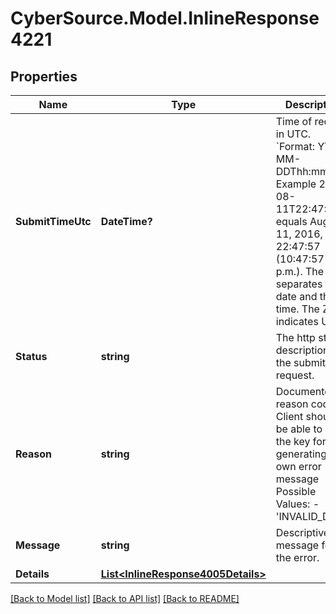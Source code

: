 # CyberSource.Model.InlineResponse4221
## Properties

Name | Type | Description | Notes
------------ | ------------- | ------------- | -------------
**SubmitTimeUtc** | **DateTime?** | Time of request in UTC. &#x60;Format: YYYY-MM-DDThh:mm:ssZ&#x60;  Example 2016-08-11T22:47:57Z equals August 11, 2016, at 22:47:57 (10:47:57 p.m.). The T separates the date and the time. The Z indicates UTC.  | [optional] 
**Status** | **string** | The http status description of the submitted request. | [optional] 
**Reason** | **string** | Documented reason codes. Client should be able to use the key for generating their own error message Possible Values:   - &#39;INVALID_DATA&#39;  | [optional] 
**Message** | **string** | Descriptive message for the error. | [optional] 
**Details** | [**List&lt;InlineResponse4005Details&gt;**](InlineResponse4005Details.md) |  | [optional] 

[[Back to Model list]](../README.md#documentation-for-models) [[Back to API list]](../README.md#documentation-for-api-endpoints) [[Back to README]](../README.md)

